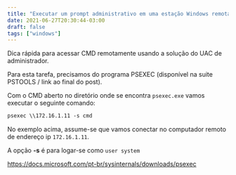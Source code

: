 ```yaml
---
title: "Executar um prompt administrativo em uma estação Windows remota"
date: 2021-06-27T20:30:44-03:00
draft: false
tags: ["windows"]
---
```


Dica rápida para acessar CMD remotamente usando a solução do UAC de administrador.

<!--more-->


Para esta tarefa, precisamos do programa PSEXEC (disponível na suite PSTOOLS / link ao final do post). 

Com o CMD aberto no diretório onde se encontra `psexec.exe` vamos executar o seguinte comando:

```html
psexec \\172.16.1.11 -s cmd
```
No exemplo acima, assume-se que vamos conectar no computador remoto de endereço ip `172.16.1.11`.

A opção **-s** é para logar-se como `user system`


https://docs.microsoft.com/pt-br/sysinternals/downloads/psexec
